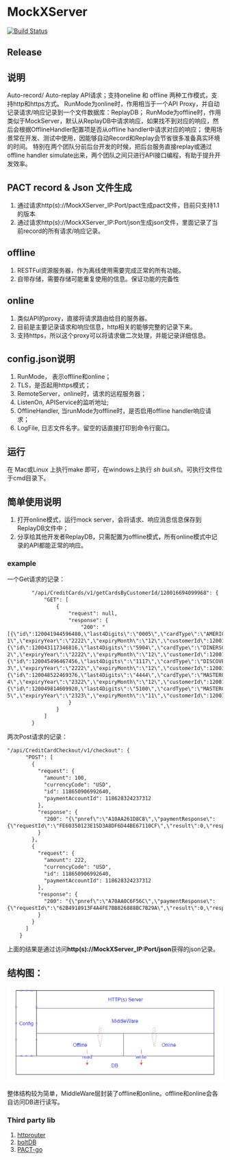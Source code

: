 # MockXServer
[![Build Status](https://travis-ci.org/compasses/MockXServer.svg?branch=master)](https://travis-ci.org/compasses/MockXServer)
## Release

## 说明
Auto-record/ Auto-replay API请求；支持oneline 和 offline 两种工作模式，支持http和https方式。
RunMode为online时，作用相当于一个API Proxy，并自动记录请求/响应记录到一个文件数据库：ReplayDB；
RunMode为offline时，作用类似于MockServer，默认从ReplayDB中请求响应，如果找不到对应的响应，然后会根据OfflineHandler配置项是否从offline handler中请求对应的响应；
使用场景常在开发、测试中使用，因能够自动Record和Replay会节省很多准备真实环境的时间。
特别在两个团队分前后台开发的时候，把后台服务直接replay或通过offline handler simulate出来，两个团队之间只进行API接口编程，有助于提升开发效率。

## PACT record & Json 文件生成
1. 通过请求http(s)://MockXServer_IP:Port/pact生成pact文件，目前只支持1.1 的版本
2. 通过请求http(s)://MockXServer_IP:Port/json生成json文件，里面记录了当前record的所有请求/响应记录。

## offline
1.	RESTFul资源服务器，作为离线使用需要完成正常的所有功能。
2. 	自带存储，需要存储可能重复使用的信息。保证功能的完备性

## online
1. 类似API的proxy，直接将请求路由给目的服务器。
2. 目前是主要记录请求和响应信息，http相关的能够完整的记录下来。
3. 支持https，所以这个proxy可以将请求做二次处理，并能记录详细信息。

## config.json说明
1. RunMode， 表示offline和online；
2. TLS，是否起用https模式；
3. RemoteServer，online时，请求的远程服务器；
4. ListenOn, APIService的监听地址;
5. OfflineHandler, 当runMode为offline时，是否启用offline handler响应请求；
5. LogFile, 日志文件名字。留空的话直接打印到命令行窗口。

## 运行
在 Mac或Linux 上执行make 即可，在windows上执行 *sh buil.sh*。可执行文件位于cmd目录下。

## 简单使用说明
1. 打开online模式，运行mock server，会将请求、响应消息信息保存到ReplayDB文件中；
2. 分享给其他开发者ReplayDB，只需配置为offline模式，所有online模式中记录的API都能正常的响应。

### example
一个Get请求的记录：
```
        "/api/CreditCards/v1/getCardsByCustomerId/120016694099968": {
            "GET": [
                {
                    "request": null,
                    "response": {
                        "200": "[{\"id\":120041944596480,\"last4Digits\":\"0005\",\"cardType\":\"AMERICANEXPRESS\",\"nameOnCard\":\"Jet 1\",\"expiryYear\":\"2222\",\"expiryMonth\":\"12\",\"customerId\":120016694099968,\"creationTime\":null,\"updateTime\":null},{\"id\":120043117346816,\"last4Digits\":\"5904\",\"cardType\":\"DINERSCLUB\",\"nameOnCard\":\"Jet 2\",\"expiryYear\":\"2222\",\"expiryMonth\":\"12\",\"customerId\":120016694099968,\"creationTime\":null,\"updateTime\":null},{\"id\":120045496467456,\"last4Digits\":\"1117\",\"cardType\":\"DISCOVER\",\"nameOnCard\":\"Jet 3\",\"expiryYear\":\"2222\",\"expiryMonth\":\"12\",\"customerId\":120016694099968,\"creationTime\":null,\"updateTime\":null},{\"id\":120048522469376,\"last4Digits\":\"4444\",\"cardType\":\"MASTERCARD\",\"nameOnCard\":\"Jet 4\",\"expiryYear\":\"2322\",\"expiryMonth\":\"12\",\"customerId\":120016694099968,\"creationTime\":null,\"updateTime\":null},{\"id\":120049814609920,\"last4Digits\":\"5100\",\"cardType\":\"MASTERCARD\",\"nameOnCard\":\"Jet 5\",\"expiryYear\":\"2323\",\"expiryMonth\":\"11\",\"customerId\":120016694099968,\"creationTime\":null,\"updateTime\":null}]"
                    }
                }
            ]
        }
```

两次Post请求的记录：
```
"/api/CreditCardCheckout/v1/checkout": {
      "POST": [
        {
          "request": {
            "amount": 100,
            "currencyCode": "USD",
            "id": 118650906992640,
            "paymentAccountId": 118628324237312
          },
          "response": {
            "200": "{\"pnref\":\"A10AA261D8C8\",\"paymentResponse\":{\"requestId\":\"FE60350123E15D3A8DF6D44BE67110CF\",\"result\":0,\"respMsg\":\"Approved\",\"status\":true,\"authCode\":\"040PNI\",\"avsAddr\":null,\"avsZip\":null,\"preFpsMsg\":null,\"postFpsMsg\":null,\"transError\":null,\"pnref\":\"A10AA261D8C8\"}}"
          }
        },
        {
          "request": {
            "amount": 222,
            "currencyCode": "USD",
            "id": 118650906992640,
            "paymentAccountId": 118628324237312
          },
          "response": {
            "200": "{\"pnref\":\"A70AA0C6F56C\",\"paymentResponse\":{\"requestId\":\"62B4918913F4A4FE7BB826888BC7B29A\",\"result\":0,\"respMsg\":\"Approved\",\"status\":true,\"authCode\":\"537PNI\",\"avsAddr\":null,\"avsZip\":null,\"preFpsMsg\":null,\"postFpsMsg\":null,\"transError\":null,\"pnref\":\"A70AA0C6F56C\"}}"
          }
        }
      ]
    }
```
上面的结果是通过访问**http(s)://MockXServer_IP:Port/json**获得的json记录。


## 结构图：
![architecture](./architecture.PNG)

整体结构较为简单，MiddleWare层封装了offline和online。offline和online会各自访问DB进行读写。

### Third party lib
1. [httprouter](http://godoc.org/github.com/julienschmidt/httprouter)
2. [boltDB](http://godoc.org/github.com/boltdb/bolt)
3. [PACT-go](https://github.com/SEEK-Jobs/pact-go)
